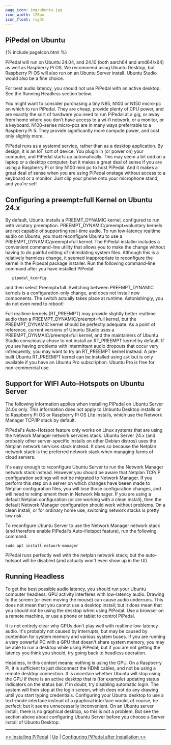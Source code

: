 ```yaml
---
page_icon: img/ubuntu.jpg
icon_width: 120px
icon_float: right
---
```

## PiPedal on Ubuntu

{% include pageIcon.html %}

PiPedal will run on Ubuntu 24.04, and 24.10 (both aarch64 and amd64/x64) as well as Raspberry Pi OS. We recommend using Ubuntu Desktop, but Raspberry Pi OS will also run on an Ubuntu Server install. Ubuntu Studio would also be a fine choice. 

For best audio latency, you should not use PiPedal with an active desktop. See the Running Headless section below.

You might want to consider purchasing a tiny N95, N100 or N150 micro-pc on which to run PiPedal. They are cheap, provide plenty of CPU power, and are exactly the sort of hardware you need to run PiPedal at a gig, or away from home where you don't have access to a wi-fi network, or a monitor, or a keyboard. N100-series micro-pcs are in many ways preferrable to a Raspberry Pi 5. They provide significantly more compute power, and cost only slightly more.

PiPedal runs as a systemd service, rather than as a desktop application. By design, it is an IoT sort of device. You plugin in (or power on) your computer, and PiPedal starts up automatically. This may seem a bit odd on a laptop or a desktop computer; but it makes a great deal of sense if  you are using a Raspberry Pi or tiny N100 mini pc to host PiPedal. And it makes a great deal of sense when you are using PiPedal onstage without access to a keyboard or a monitor. Just clip your phone onto your microphone stand, and you're set!

## Configuring a preempt=full Kernel on Ubuntu 24.x 

By default, Ubuntu installs a PREEMT_DYNAMIC kernel, configured to run with volutary preemption. PREEMPT_DYNAMIC/preempt=voluntary kernels are not capable of supporting real-time audio. To run low-latency realtime audio on Ubuntu, you must reconfigure Ubuntu to use a PREEMPT_DYNAMIC/preempt=full kernel. The PiPedal installer includes a convenient command-line utility that allows you to make the change without having to do painful editing of intimidating system files. Although this is a relatively harmless change, it seemed inappropriate to reconfigure the kernel in the Pipedal package installer. Run the following command-line command after you have installed PiPedal:

```
   pipedal_kconfig
```

and then select Preempt=full. Switching between PREEMPT_DYNAMIC kernels is a configuration-only change, and does not install new components. The switch actually takes place at runtime. Astonishingly, you do not even need to reboot!

Full realtime kernels (RT_PREEMPT) may provide slightly better realtime audio than a PREEMPT_DYNAMIC/preempt=full kernel, but the PREEMPT_DYNAMIC kernel should be perfectly adequate. As a point of reference, current versions of Ubuntu Studio uses a PREEMPT_DYNMAIC/preempt=full kernel, and the maintainers of Ubuntu Studio consciously chose to not install an RT_PREEMPT kernel by default. If you are having problems with intermittent audio dropouts that occur very infrequently, you may want to try an RT_PREEMPT kernel instead. A pre-built Ubuntu RT_PREEMPT kernel can be installed using `apt` but is only available if you have an Ubuntu Pro subscription. Ubuntu Pro is free for non-commercial use. 

## Support for WIFI Auto-Hotspots on Ubuntu Server

The following information applies when installing PiPedal on Ubuntu Server 24.0x only. This information does not apply 
to Unbuntu Desktop installs or to Raspberry Pi OS or Raspberry Pi OS Lite installs, which use the Network Manager TCP/IP stack by default. 

PiPedal's Auto-Hotspot feature only works on Linux systems that are using the Network Manager network services stack.
Ubuntu Server 24.x (and probably other server-specific installs on other Debian distros) uses the Netplan network services stack instead. It does so because the Netplan network stack is the preferred network stack when managing  farms of cloud servers. 

It's easy enough to reconfigure Ubuntu Server to run the Network Manager network stack instead. However you should be 
aware that Netplan TCP/IP configuration settings will not be migrated to Network Manager. If you perform this step on a server on which changes have beeen made to Netplan configuration files, you will lose those configuration changes, and will need to reimplement them in Network Manager. If you are 
using a default Netplan configuration (or are working with a clean install), then the default Network Manager configuration should work without problems. On a clean install, or for ordinary home use, switching network stacks is pretty low risk.

To reconfigure Ubuntu Server to use the Network Manager network stack (and therefore enable PiPedal's Auto-Hotspot feature), run the following command: 

    sudo apt install network-manager

PiPedal runs perfectly well with the netplan network stack; but the auto-hotspot will be disabled (and actually won't even show up in the UI).

## Running Headless

To get the best possible audio latency, you should run your Ubuntu computer headless. GPU activity interferes with low-latency audio. Drawing to the screen (or even moving the mouse) can cause audio underruns. This does not mean that you cannot use a desktop install; but it does mean that you should not be using the desktop when using PiPedal. Use a browser on a remote machine, or use a phone or tablet to control PiPedal. 

It is not entirely clear why GPUs don't play well with realtime low-latency audio. It's probably not caused by interrupts, but may be caused by contention for system memory and various system buses. If you are running a very powerful PC with a GPU that doesn't share system memory, you may be able to run a desktop while using PiPedal; but if you are not getting the latency you think you should, try going back to headless operation. 

Headless, in this context means: nothing is using the GPU. On a Raspberry Pi, it is sufficient to just disconnect the HDMI cables, and not be using a remote desktop connection. It is uncertain whether Ubuntu will stop using the GPU if there is an active desktop that is (for example) updating status indicators on the status bar. If in doubt, try disabling automatic login. The system will then stop at the login screen, which does not do any drawing until you start typing credentials. Configuring your Ubuntu desktop to use a text-mode interface instead of a graphical interface would, of course, be perfect; but it seems unnecessarily inconvenient. On an Ubuntu server install, there is no graphical desktop, so this is not a problem. But see the section above about configuring Ubuntu Server before you choose a Server install of Ubuntu Desktop.


--------
[<< Installing PiPedal](Installing.md) | [Up](Documentation.md) | [Configuring PiPedal after Installation >>](Configuring.md)

